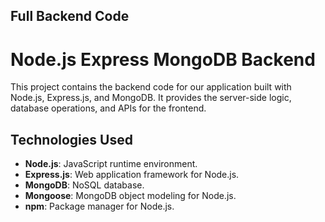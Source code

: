 ## Full Backend Code

# Node.js Express MongoDB Backend

This project contains the backend code for our application built with Node.js, Express.js, and MongoDB. It provides the server-side logic, database operations, and APIs for the frontend.

## Technologies Used

- **Node.js**: JavaScript runtime environment.
- **Express.js**: Web application framework for Node.js.
- **MongoDB**: NoSQL database.
- **Mongoose**: MongoDB object modeling for Node.js.
- **npm**: Package manager for Node.js.

